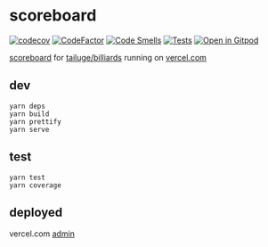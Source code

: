 # scoreboard

[![codecov](https://codecov.io/gh/tailuge/scoreboard/graph/badge.svg?token=70UENFYO7P)](https://codecov.io/gh/tailuge/scoreboard)
[![CodeFactor](https://www.codefactor.io/repository/github/tailuge/scoreboard/badge)](https://www.codefactor.io/repository/github/tailuge/scoreboard)
[![Code Smells](https://sonarcloud.io/api/project_badges/measure?project=tailuge_scoreboard&metric=code_smells)](https://sonarcloud.io/summary/new_code?id=tailuge_scoreboard)
[![Tests](https://github.com/tailuge/scoreboard/actions/workflows/main.yml/badge.svg)](https://github.com/tailuge/scoreboard/actions/workflows/main.yml)
[![Open in Gitpod](https://img.shields.io/badge/Gitpod-Open%20in%20Gitpod-%230092CF.svg)](https://gitpod.io/#https://github.com/tailuge/scoreboard)

[scoreboard](https://scoreboard-mauve.vercel.app/) for [tailuge/billiards](https://github.com/tailuge/billiards) running on [vercel.com](https://vercel.com/tailuges-projects/scoreboard)

## dev

```shell
yarn deps
yarn build
yarn prettify
yarn serve
```

## test

```shell
yarn test
yarn coverage
```

## deployed

vercel.com [admin](https://vercel.com/tailuges-projects/scoreboard)

